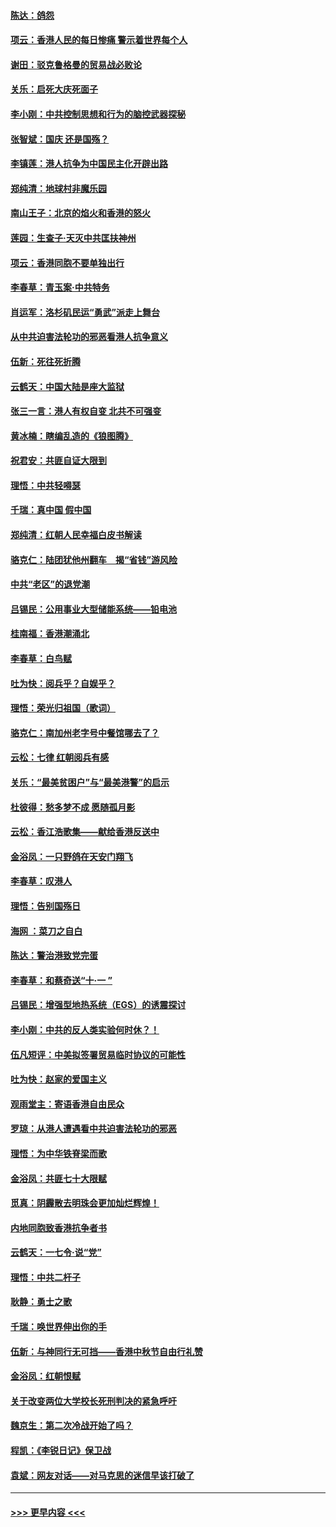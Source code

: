 #### [陈达：鸽怨](../pages/nsc993/n11561879.md?t=10021511) 
#### [项云：香港人民的每日惨痛  警示着世界每个人](../pages/nsc993/n11559273.md?t=10021511) 
#### [谢田：驳克鲁格曼的贸易战必败论](../pages/nsc993/n11555840.md?t=10021511) 
#### [关乐：启死大庆死面子](../pages/nsc993/n11556823.md?t=10021511) 
#### [李小刚：中共控制思想和行为的脑控武器探秘](../pages/nsc993/n11556776.md?t=10021511) 
#### [张智斌：国庆  还是国殇？](../pages/nsc993/n11556617.md?t=10021511) 
#### [李镇莲：港人抗争为中国民主化开辟出路](../pages/nsc993/n11556570.md?t=10021511) 
#### [郑纯清：地球村非魔乐园](../pages/nsc993/n11555415.md?t=10021511) 
#### [南山王子：北京的焰火和香港的怒火](../pages/nsc993/n11555318.md?t=10021511) 
#### [莲园：生查子·天灭中共匡扶神州](../pages/nsc993/n11555302.md?t=10021511) 
#### [项云：香港同胞不要单独出行](../pages/nsc993/n11555276.md?t=10021511) 
#### [李春草：青玉案‧中共特务](../pages/nsc993/n11552356.md?t=10021511) 
#### [肖运军：洛杉矶民运“勇武”派走上舞台](../pages/nsc993/n11551595.md?t=10021511) 
#### [从中共迫害法轮功的邪恶看港人抗争意义](../pages/nsc993/n11540858.md?t=10021511) 
#### [伍新：死往死折腾](../pages/nsc993/n11550174.md?t=10021511) 
#### [云鹤天：中国大陆是座大监狱](../pages/nsc993/n11550155.md?t=10021511) 
#### [张三一言：港人有权自变 北共不可强变](../pages/nsc993/n11550132.md?t=10021511) 
#### [黄冰楠：瞎编乱造的《狼图腾》](../pages/nsc993/n11550082.md?t=10021511) 
#### [祝君安：共匪自证大限到](../pages/nsc993/n11550041.md?t=10021511) 
#### [理悟：中共轻嘚瑟](../pages/nsc993/n11547978.md?t=10021511) 
#### [千瑞：真中国 假中国](../pages/nsc993/n11547865.md?t=10021511) 
#### [郑纯清：红朝人民幸福白皮书解读](../pages/nsc993/n11547499.md?t=10021511) 
#### [骆克仁：陆团犹他州翻车　揭“省钱”游风险](../pages/nsc993/n11546977.md?t=10021511) 
#### [中共“老区”的退党潮](../pages/nsc993/n11545995.md?t=10021511) 
#### [吕锡民：公用事业大型储能系统——铅电池](../pages/nsc993/n11545701.md?t=10021511) 
#### [桂南福：香港潮涌北](../pages/nsc993/n11545682.md?t=10021511) 
#### [李春草：白鸟赋](../pages/nsc993/n11545663.md?t=10021511) 
#### [吐为快：阅兵乎？自娱乎？](../pages/nsc993/n11545625.md?t=10021511) 
#### [理悟：荣光归祖国（歌词）](../pages/nsc993/n11545616.md?t=10021511) 
#### [骆克仁：南加州老字号中餐馆哪去了？](../pages/nsc993/n11545120.md?t=10021511) 
#### [云松：七律 红朝阅兵有感](../pages/nsc993/n11542394.md?t=10021511) 
#### [关乐：“最美贫困户”与“最美港警”的启示](../pages/nsc993/n11542252.md?t=10021511) 
#### [杜彼得：愁多梦不成 愿随孤月影](../pages/nsc993/n11540296.md?t=10021511) 
#### [云松：香江浩歌集——献给香港反送中](../pages/nsc993/n11540149.md?t=10021511) 
#### [金浴凤：一只野鸽在天安门翔飞](../pages/nsc993/n11540280.md?t=10021511) 
#### [李春草：叹港人](../pages/nsc993/n11540119.md?t=10021511) 
#### [理悟：告别国殇日](../pages/nsc993/n11539610.md?t=10021511) 
#### [海网 ：菜刀之自白](../pages/nsc993/n11539597.md?t=10021511) 
#### [陈达：警治港致党完蛋](../pages/nsc993/n11538127.md?t=10021511) 
#### [李春草：和蔡奇送“十·一 ”](../pages/nsc993/n11537810.md?t=10021511) 
#### [吕锡民：增强型地热系统（EGS）的诱震探讨](../pages/nsc993/n11537765.md?t=10021511) 
#### [李小刚：中共的反人类实验何时休？！](../pages/nsc993/n11537669.md?t=10021511) 
#### [伍凡短评：中美拟签署贸易临时协议的可能性](../pages/nsc993/n11536773.md?t=10021511) 
#### [吐为快：赵家的爱国主义](../pages/nsc993/n11536750.md?t=10021511) 
#### [观雨堂主：寄语香港自由民众](../pages/nsc993/n11536735.md?t=10021511) 
#### [罗琼：从港人遭遇看中共迫害法轮功的邪恶](../pages/nsc993/n11507862.md?t=10021511) 
#### [理悟：为中华铁脊梁而歌](../pages/nsc993/n11534458.md?t=10021511) 
#### [金浴凤：共匪七十大限赋](../pages/nsc993/n11534434.md?t=10021511) 
#### [觅真：阴霾散去明珠会更加灿烂辉煌！](../pages/nsc993/n11531858.md?t=10021511) 
#### [内地同胞致香港抗争者书](../pages/nsc993/n11531645.md?t=10021511) 
#### [云鹤天：一七令‧说“党”](../pages/nsc993/n11529099.md?t=10021511) 
#### [理悟：中共二杆子](../pages/nsc993/n11529046.md?t=10021511) 
#### [耿静：勇士之歌](../pages/nsc993/n11527562.md?t=10021511) 
#### [千瑞：唤世界伸出你的手](../pages/nsc993/n11526942.md?t=10021511) 
#### [伍新：与神同行无可挡——香港中秋节自由行礼赞](../pages/nsc993/n11526801.md?t=10021511) 
#### [金浴凤：红朝恨赋](../pages/nsc993/n11524312.md?t=10021511) 
#### [关于改变两位大学校长死刑判决的紧急呼吁](../pages/nsc993/n11524103.md?t=10021511) 
#### [魏京生：第二次冷战开始了吗？](../pages/nsc993/n11524023.md?t=10021511) 
#### [程凯：《李锐日记》保卫战](../pages/nsc993/n11522922.md?t=10021511) 
#### [袁斌：网友对话——对马克思的迷信早该打破了](../pages/nsc993/n11522561.md?t=10021511) 

----
#### [ >>> 更早内容 <<< ](../indexes/nsc993-earlier.md)
